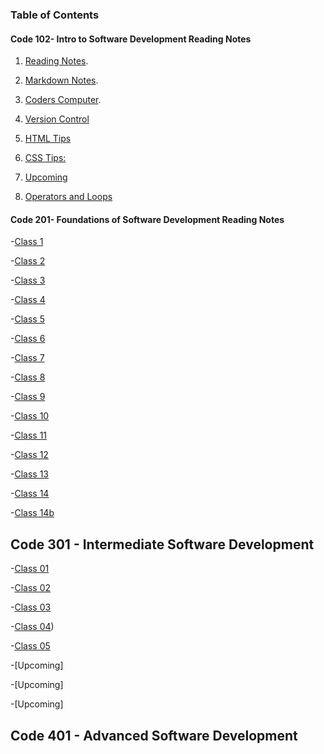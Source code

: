 ### Table of Contents

#### Code 102- Intro to Software Development Reading Notes

1. [Reading Notes](https://latheriok0818.github.io/reading-notes/).

2. [Markdown Notes](https://latheriok0818.github.io//reading-notes/markdown).

3. [Coders Computer](https://latheriok0818.github.io/reading-notes/coderscomputer).

4. [Version Control](https://latheriok0818.github.io/reading-notes/versionControlTip)

5. [HTML Tips](LatherioK0818.github.io/reading-notes/html)

6. [CSS Tips:](LatherioK0818.github.io/reading-notes/css)

7. [Upcoming]()

8. [Operators and Loops](LatherioK0818.github.io/reading-notes/class8notes)

#### Code 201- Foundations of Software Development Reading Notes

-[Class 1](https://latheriok0818.github.io/reading-notes/class201notes/class01)

-[Class 2](https://latheriok0818.github.io/reading-notes/class201notes/class02)

-[Class 3](https://latheriok0818.github.io/reading-notes/class201notes/class03)

-[Class 4](https://latheriok0818.github.io/reading-notes/class201notes/class04)

-[Class 5](https://latheriok0818.github.io/reading-notes/class201notes/class05)

-[Class 6](https://latheriok0818.github.io/reading-notes/class201notes/class06)

-[Class 7](https://latheriok0818.github.io/reading-notes/class201notes/class07)

-[Class 8](https://latheriok0818.github.io/reading-notes/class201notes/class08)

-[Class 9](https://latheriok0818.github.io/reading-notes/class201notes/class09)

-[Class 10](https://latheriok0818.github.io/reading-notes/class201notes/class10)

-[Class 11](https://latheriok0818.github.io/reading-notes/class201notes/class11)

-[Class 12](https://latheriok0818.github.io/reading-notes/class201notes/class12)

-[Class 13](https://latheriok0818.github.io/reading-notes/class201notes/class13)

-[Class 14](https://latheriok0818.github.io/reading-notes/class201notes/class14)

-[Class 14b](https://latheriok0818.github.io/reading-notes/class201notes/class14b)

## Code 301 - Intermediate Software Development

 -[Class 01](https://latheriok0818.github.io/reading-notes/class301notes/class01)

-[Class 02](https://latheriok0818.github.io/reading-notes/class301notes/class02)

-[Class 03](https://latheriok0818.github.io/reading-notes/class301notes/class03)

-[Class 04](https://latheriok0818.github.io/reading-notes/class301notes/class04))

-[Class 05](https://latheriok0818.github.io/reading-notes/class301notes/class05)

-[Upcoming]

-[Upcoming]

-[Upcoming]

## Code 401 - Advanced Software Development